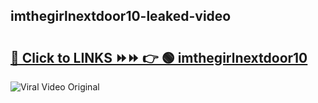
 ## imthegirlnextdoor10-leaked-video 

# <h2><a href="https://clipsfans.com/imthegirlnextdoor10&ref=git">🔗 Click to LINKS ⏩⏩ 👉 🟢 imthegirlnextdoor10 </a></h2>

<a href="https://clipsfans.com/imthegirlnextdoor10&ref=git" rel="nofollow" data-target="animated-image.originalLink"><img src="https://i.ibb.co.com/xMMVF88/686577567.gif" alt="Viral Video Original" style="max-width: 100%; display: inline-block;" data-target="animated-image.originalImage"></a>
